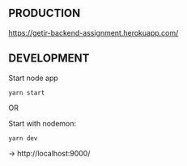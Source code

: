 
## PRODUCTION

https://getir-backend-assignment.herokuapp.com/


## DEVELOPMENT

Start node app
```
yarn start
```

OR

Start with nodemon: 
```
yarn dev
```

-> http://localhost:9000/
